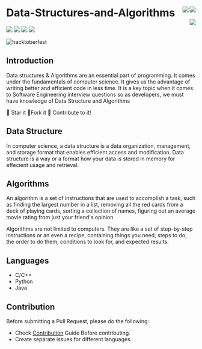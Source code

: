 # Data-Structures-and-Algorithms <img align = "right" src ="https://img.shields.io/github/watchers/div-bargali/Data-Structures-and-Algorithms?style=social"> <img align = "right" src ="https://img.shields.io/github/stars/div-bargali/Data-Structures-and-Algorithms?style=social">    <img align = "right" src ="https://img.shields.io/github/forks/div-bargali/Data-Structures-and-Algorithms?style=social">

<img src="https://img.shields.io/github/contributors/div-bargali/Data-Structures-and-Algorithms">  <img src="https://img.shields.io/tokei/lines/github/div-bargali/Data-Structures-and-Algorithms">           <img src="https://img.shields.io/github/last-commit/div-bargali/Data-Structures-and-Algorithms">   <img src="https://img.shields.io/github/languages/count/div-bargali/Data-Structures-and-Algorithms">
<p align="left">
<img src="https://img.shields.io/github/hacktoberfest/2020/div-bargali/Data-Structures-and-Algorithms?style=for-the-badge" alt="hacktoberfest">
</p>

## Introduction

Data structures & Algorithms are an essential part of programming. It comes under the fundamentals of computer science. It gives us the advantage of writing better and efficient code in less time. It is a key topic when it comes to Software Engineering interview questions so as developers, we must have knowledge of Data Structure and Algorithms

:star2: Star it 
:fork_and_knife:Fork it
:handshake: Contribute to it!


## Data Structure

In computer science, a data structure is a data organization, management, and storage format that enables efficient access and modification.
Data structure is a way or a format how your data is stored in memory for effecient usage and retrieval.

## Algorithms

An algorithm is a set of instructions that are used to accomplish a task, such as finding the largest number in a list, removing all the red cards from a deck of playing cards, sorting a collection of names, figuring out an average movie rating from just your friend's opinion

Algorithms are not limited to computers. They are like a set of step-by-step instructions or an even a recipe, containing things you need, steps to do, the order to do them, conditions to look for, and expected results.

## Languages 
- C/C++
- Python
- Java

## Contribution

Before submitting a Pull Request, please do the following:

- Check [Contribution](./CONTRIBUTING.md) Guide Before contributing.
- Create separate issues for different languages.


